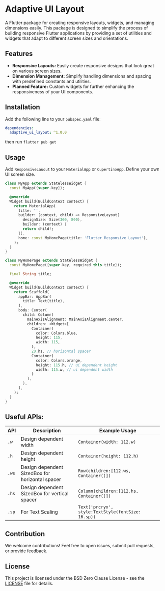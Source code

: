 # Adaptive UI Layout

A Flutter package for creating responsive layouts, widgets, and managing dimensions easily. This package is designed to simplify the process of building responsive Flutter applications by providing a set of utilities and widgets that adapt to different screen sizes and orientations.

## Features

- **Responsive Layouts:** Easily create responsive designs that look great on various screen sizes.
- **Dimension Management:** Simplify handling dimensions and spacing with predefined constants and utilities.
- **Planned Feature:** Custom widgets for further enhancing the responsiveness of your UI components.

## Installation

Add the following line to your `pubspec.yaml` file:

```yaml
dependencies:
  adaptive_ui_layout: ^1.0.0
```

then run `flutter pub get`

## Usage

Add `ResponsiveLauout` to your `MaterialApp` or `CupertinoApp`. Define your own UI screen size.

```dart
class MyApp extends StatelessWidget {
  const MyApp({super.key});

  @override
  Widget build(BuildContext context) {
    return MaterialApp(
      title: '',
      builder: (context, child) => ResponsiveLayout(
        designSize: Size(360, 800),
        builder: (context) {
        return child!;
      }),
      home: const MyHomePage(title: 'Flutter Responsive Layout'),
    );
  }
}

class MyHomePage extends StatelessWidget {
  const MyHomePage({super.key, required this.title});

  final String title;

  @override
  Widget build(BuildContext context) {
    return Scaffold(
      appBar: AppBar(
        title: Text(title),
      ),
      body: Center(
        child: Column(
          mainAxisAlignment: MainAxisAlignment.center,
          children: <Widget>[
            Container(
              color: Colors.blue,
              height: 115,
              width: 115,
            ),
            20.hs, // horizontal spacer
            Container(
              color: Colors.orange,
              height: 115.h, // ui dependent height
              width: 115.w, // ui dependent width
            )
          ],
        ),
      ),
    );
  }
}
```

## Useful APIs:

| API   | Description                                     | Example Usage                                      |
| ----- | ----------------------------------------------- | -------------------------------------------------- |
| `.w`  | Design dependent width                          | `Container(width: 112.w)`                          |
| `.h`  | Design dependent height                         | `Container(height: 112.h)`                         |
| `.ws` | Design dependent SizedBox for horizontal spacer | `Row(children:[112.ws, Container()])`              |
| `.hs` | Design dependent SizedBox for vertical spacer   | `Column(children:[112.hs, Container()])`           |
| `.sp` | For Text Scaling                                | `Text('prcryx', style:TextStyle(fontSize: 16.sp))` |

## Contribution

We welcome contributions! Feel free to open issues, submit pull requests, or provide feedback.

## License

This project is licensed under the BSD Zero Clause License - see the [LICENSE](LICENSE) file for details.
